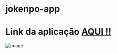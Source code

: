# jokenpo-app
# Link da aplicação <a href="https://jokenpo-app.netlify.app">AQUI !!</a>

![image](https://user-images.githubusercontent.com/82785683/187497530-782ee141-449a-46ff-86a8-c8a95443bada.png)
